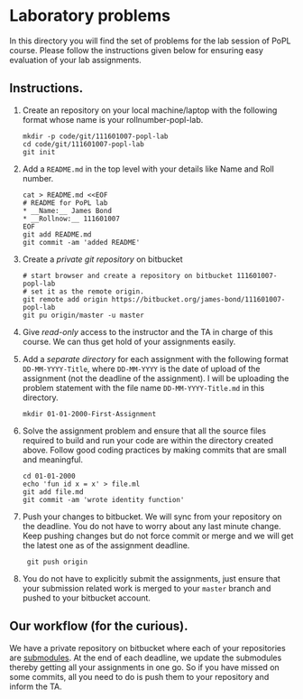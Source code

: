 # Laboratory problems

In this directory you will find the set of problems for the lab
session of PoPL course. Please follow the instructions given below for
ensuring easy evaluation of your lab assignments.

## Instructions.

1. Create an repository on your local machine/laptop with the
   following format whose name is your rollnumber-popl-lab.

   ```
   mkdir -p code/git/111601007-popl-lab
   cd code/git/111601007-popl-lab
   git init
   ```
2. Add a `README.md` in the top level with your details like Name and
   Roll number.

   ```
   cat > README.md <<EOF
   # README for PoPL lab
   * __Name:__ James Bond
   * __Rollnow:__ 111601007
   EOF
   git add README.md
   git commit -am 'added README'
   ```

3. Create a _private git repository_ on bitbucket

   ```
   # start browser and create a repository on bitbucket 111601007-popl-lab
   # set it as the remote origin.
   git remote add origin https://bitbucket.org/james-bond/111601007-popl-lab
   git pu origin/master -u master
   ```

3. Give _read-only_ access to the instructor and the TA in charge of
   this course. We can thus get hold of your assignments easily.

4. Add a _separate directory_ for each assignment with the following
   format `DD-MM-YYYY-Title`, where `DD-MM-YYYY` is the date of upload
   of the assignment (not the deadline of the assignment). I will be
   uploading the problem statement with the file name
   `DD-MM-YYYY-Title.md` in this directory.

   ```
   mkdir 01-01-2000-First-Assignment
   ```

5. Solve the assignment problem and ensure that all the source files
   required to build and run your code are within the directory
   created above. Follow good coding practices by making commits that
   are small and meaningful.

   ```
   cd 01-01-2000
   echo 'fun id x = x' > file.ml
   git add file.md
   git commit -am 'wrote identity function'
   ```

6. Push your changes to bitbucket. We will sync from your repository
   on the deadline. You do not have to worry about any last minute
   change. Keep pushing changes but do not force commit or merge and
   we will get the latest one as of the assignment deadline.

   ```
    git push origin
   ```

7. You do not have to explicitly submit the assignments, just ensure
   that your submission related work is merged to your `master` branch
   and pushed to your bitbucket account.

## Our workflow (for the curious).

We have a private repository on bitbucket where each of your
repositories are [submodules]. At the end of each deadline, we update
the submodules thereby getting all your assignments in one go. So if
you have missed on some commits, all you need to do is push them to
your repository and inform the TA.

[submodules]: <https://git-scm.com/book/en/v2/Git-Tools-Submodules>
